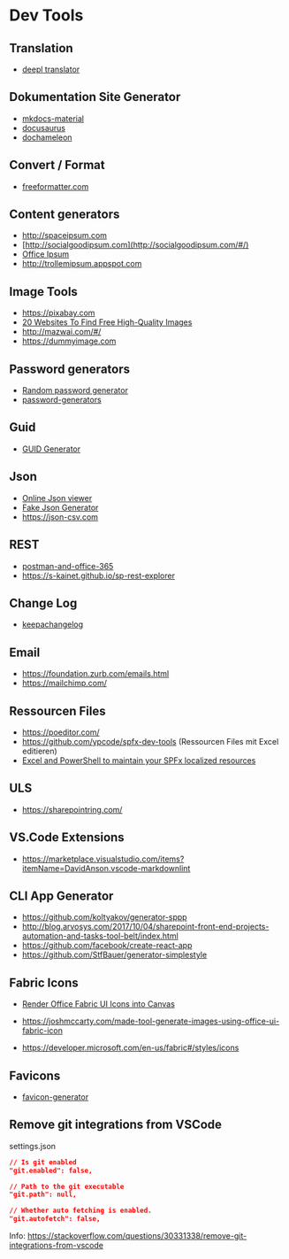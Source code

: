 # Dev Tools

## Translation

- [deepl translator](https://www.deepl.com/translator)

## Dokumentation Site Generator

- [mkdocs-material](https://squidfunk.github.io/mkdocs-material)
- [docusaurus](https://docusaurus.io)
- [dochameleon](https://dochameleon.io)

## Convert / Format

- [freeformatter.com](https://www.freeformatter.com)

## Content generators

- <http://spaceipsum.com>
- [http://socialgoodipsum.com](http://socialgoodipsum.com/#/)
- [Office Ipsum](http://officeipsum.com/index.php)
- <http://trollemipsum.appspot.com>

## Image Tools

- <https://pixabay.com>
- [20 Websites To Find Free High-Quality Images](https://www.hongkiat.com/blog/free-stock-photo-websites/)
- <http://mazwai.com/#/>
- https://dummyimage.com

## Password generators

- [Random password generator](https://www.msdservices.com/apg/index.php)
- [password-generators](https://www.hongkiat.com/blog/password-generators)

## Guid

- [GUID Generator](https://www.guidgen.com)

## Json

- [Online Json viewer](http://jsonviewer.stack.hu)
- [Fake Json Generator](https://jsonplaceholder.typicode.com)
- <https://json-csv.com>

## REST

- [postman-and-office-365](https://www.helloitsliam.com/2016/02/04/postman-and-office-365)
- <https://s-kainet.github.io/sp-rest-explorer>

## Change Log

- [keepachangelog](http://keepachangelog.com/en/1.0.0)

## Email

- <https://foundation.zurb.com/emails.html>
- <https://mailchimp.com/>

## Ressourcen Files

- <https://poeditor.com/>
- <https://github.com/ypcode/spfx-dev-tools> (Ressourcen Files mit Excel editieren)
- [Excel and PowerShell to maintain your SPFx localized resources](https://ypcode.wordpress.com/2018/06/08/excel-and-powershell-to-maintain-your-spfx-localized-resources)

## ULS

- <https://sharepointring.com/>

## VS.Code Extensions

- <https://marketplace.visualstudio.com/items?itemName=DavidAnson.vscode-markdownlint>

## CLI App Generator

- <https://github.com/koltyakov/generator-sppp>
- <http://blog.arvosys.com/2017/10/04/sharepoint-front-end-projects-automation-and-tasks-tool-belt/index.html>
- https://github.com/facebook/create-react-app
- <https://github.com/StfBauer/generator-simplestyle>

## Fabric Icons

- [Render Office Fabric UI Icons into Canvas](https://codepen.io/joshmcrty/pen/GOBWeV)

- <https://joshmccarty.com/made-tool-generate-images-using-office-ui-fabric-icon>
- <https://developer.microsoft.com/en-us/fabric#/styles/icons>

## Favicons

- [favicon-generator](https://www.favicon-generator.org/)

## Remove git integrations from VSCode

settings.json

```json
// Is git enabled
"git.enabled": false,
```

```json
// Path to the git executable
"git.path": null,
```

```json
// Whether auto fetching is enabled.
"git.autofetch": false,
```
Info: https://stackoverflow.com/questions/30331338/remove-git-integrations-from-vscode
